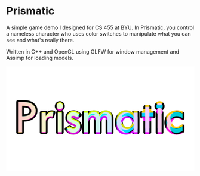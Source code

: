 # Prismatic

A simple game demo I designed for CS 455 at BYU. In Prismatic, you control a nameless character who uses color switches
to manipulate what you can see and what's really there.

Written in C++ and OpenGL using GLFW for window management and Assimp for loading models.

![Prismatic Logo](gameLogo.png)